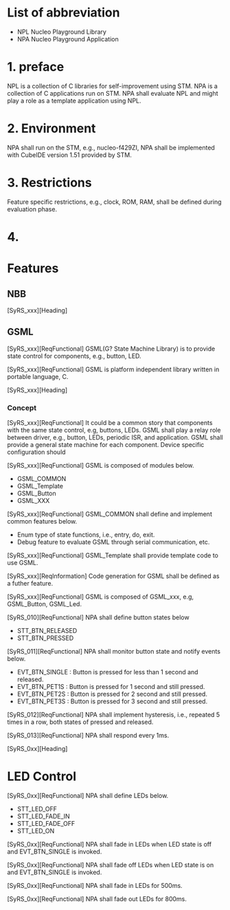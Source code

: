 
# List of abbreviation
- NPL Nucleo Playground Library
- NPA Nucleo Playground Application

# 1. preface
NPL is a collection of C libraries for self-improvement using STM.
NPA is a collection of C applications run on STM.
NPA shall evaluate NPL and might play a role as a template application using NPL.

# 2. Environment
NPA shall run on the STM, e.g., nucleo-f429ZI, 
NPA shall be implemented with CubeIDE version 1.51 provided by STM.

# 3. Restrictions
Feature specific restrictions, e.g., clock, ROM, RAM, shall be defined during evaluation phase.

# 4. 
# Features
## NBB

[SyRS_xxx][Heading]
## GSML

[SyRS_xxx][ReqFunctional]
GSML(G? State Machine Library) is to provide state control for components, e.g., button, LED.

[SyRS_xxx][ReqFunctional]
GSML is platform independent library written in portable language, C.

[SyRS_xxx][Heading]
### Concept

[SyRS_xxx][ReqFunctional]
It could be a common story that components with the same state control, e.g, buttons, LEDs.
GSML shall play a relay role between driver, e.g., button, LEDs, periodic ISR, and application.
GSML shall provide a general state machine for each component.
Device specific configuration should 

[SyRS_xxx][ReqFunctional]
GSML is composed of modules below.
- GSML_COMMON
- GSML_Template
- GSML_Button
- GSML_XXX

[SyRS_xxx][ReqFunctional]
GSML_COMMON shall define and implement common features below.
- Enum type of state functions, i.e., entry, do, exit.
- Debug feature to evaluate GSML through serial communication, etc.

[SyRS_xxx][ReqFunctional]
GSML_Template shall provide template code to use GSML.

[SyRS_xxx][ReqInformation]
Code generation for GSML shall be defined as a futher feature.

[SyRS_xxx][ReqFunctional]
GSML is composed of GSML_xxx, e.g, GSML_Button, GSML_Led.



[SyRS_010][ReqFunctional]
NPA shall define button states below
- STT_BTN_RELEASED
- STT_BTN_PRESSED

[SyRS_011][ReqFunctional]
NPA shall monitor button state and notify events below.
- EVT_BTN_SINGLE : Button is pressed for less than 1 second and released.
- EVT_BTN_PET1S : Button is pressed for 1 second and still pressed.
- EVT_BTN_PET2S : Button is pressed for 2 second and still pressed.
- EVT_BTN_PET3S : Button is pressed for 3 second and still pressed.

[SyRS_012][ReqFunctional]
NPA shall implement hysteresis, i.e., repeated 5 times in a row, both states of pressed and released.

[SyRS_013][ReqFunctional]
NPA shall respond every 1ms.

[SyRS_0xx][Heading]
# LED Control

[SyRS_0xx][ReqFunctional]
NPA shall define LEDs below.
- STT_LED_OFF
- STT_LED_FADE_IN
- STT_LED_FADE_OFF
- STT_LED_ON

[SyRS_0xx][ReqFunctional]
NPA shall fade in LEDs when LED state is off and EVT_BTN_SINGLE is invoked.

[SyRS_0xx][ReqFunctional]
NPA shall fade off LEDs when LED state is on and EVT_BTN_SINGLE is invoked.

[SyRS_0xx][ReqFunctional]
NPA shall fade in LEDs for 500ms.

[SyRS_0xx][ReqFunctional]
NPA shall fade out LEDs for 800ms.



